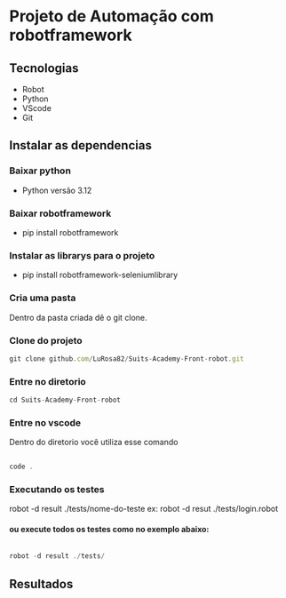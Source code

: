 
<h1>Projeto de Automação com robotframework</h1>
 
 
## Tecnologias
- Robot
- Python
- VScode
- Git
 
 
## Instalar as dependencias
 
### Baixar python
 
- Python versão 3.12
 
### Baixar robotframework
 
- pip install robotframework
 
### Instalar as librarys para o projeto
 
- pip install robotframework-seleniumlibrary
### Cria uma pasta

Dentro da pasta criada dê o git clone.
 
### Clone do projeto
```jsx
git clone github.com/LuRosa82/Suits-Academy-Front-robot.git
```

### Entre no diretorio
 
```jsx
cd Suits-Academy-Front-robot
```
 
### Entre no vscode
 
Dentro do diretorio você utiliza esse comando
 
```jsx
 
code .
```
 
### Executando os testes
 
   robot -d result ./tests/nome-do-teste
  ex: robot -d resut ./tests/login.robot
 
#### ou execute todos os testes como no exemplo abaixo:
```jsx
 
robot -d result ./tests/
```
## Resultados 

 
 

